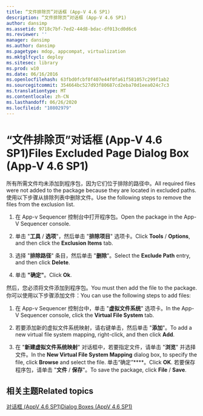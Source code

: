 ```yaml
---
title: “文件排除页”对话框 (App-V 4.6 SP1)
description: “文件排除页”对话框 (App-V 4.6 SP1)
author: dansimp
ms.assetid: 9718c7bf-7ed2-44d8-bdac-df013cd0d6c6
ms.reviewer: ''
manager: dansimp
ms.author: dansimp
ms.pagetype: mdop, appcompat, virtualization
ms.mktglfcycl: deploy
ms.sitesec: library
ms.prod: w10
ms.date: 06/16/2016
ms.openlocfilehash: 63fbd0fcbf0f407e44f0fa61f581057c299f1ab2
ms.sourcegitcommit: 354664bc527d93f80687cd2eba70d1eea024c7c3
ms.translationtype: MT
ms.contentlocale: zh-CN
ms.lasthandoff: 06/26/2020
ms.locfileid: "10802979"
---
```

# <span data-ttu-id="7b89a-103">“文件排除页”对话框 (App-V 4.6 SP1)</span><span class="sxs-lookup"><span data-stu-id="7b89a-103">Files Excluded Page Dialog Box (App-V 4.6 SP1)</span></span>


<span data-ttu-id="7b89a-104">所有所需文件均未添加到程序包，因为它们位于排除的路径中。</span><span class="sxs-lookup"><span data-stu-id="7b89a-104">All required files were not added to the package because they are located in excluded paths.</span></span> <span data-ttu-id="7b89a-105">使用以下步骤从排除列表中删除文件。</span><span class="sxs-lookup"><span data-stu-id="7b89a-105">Use the following steps to remove the files from the exclusion list.</span></span>

1.  <span data-ttu-id="7b89a-106">在 App-v Sequencer 控制台中打开程序包。</span><span class="sxs-lookup"><span data-stu-id="7b89a-106">Open the package in the App-V Sequencer console.</span></span>

2.  <span data-ttu-id="7b89a-107">单击 "**工具**  /  **选项**"，然后单击 "**排除项目**" 选项卡。</span><span class="sxs-lookup"><span data-stu-id="7b89a-107">Click **Tools** / **Options**, and then click the **Exclusion Items** tab.</span></span>

3.  <span data-ttu-id="7b89a-108">选择 "**排除路径**" 条目，然后单击 "**删除**"。</span><span class="sxs-lookup"><span data-stu-id="7b89a-108">Select the **Exclude Path** entry, and then click **Delete**.</span></span>

4.  <span data-ttu-id="7b89a-109">单击 **"确定"**。</span><span class="sxs-lookup"><span data-stu-id="7b89a-109">Click **Ok**.</span></span>

<span data-ttu-id="7b89a-110">然后，您必须将文件添加到程序包。</span><span class="sxs-lookup"><span data-stu-id="7b89a-110">You must then add the file to the package.</span></span> <span data-ttu-id="7b89a-111">你可以使用以下步骤添加文件：</span><span class="sxs-lookup"><span data-stu-id="7b89a-111">You can use the following steps to add files:</span></span>

1.  <span data-ttu-id="7b89a-112">在 App-v Sequencer 控制台中，单击 "**虚拟文件系统**" 选项卡。</span><span class="sxs-lookup"><span data-stu-id="7b89a-112">In the App-V Sequencer console, click the **Virtual File System** tab.</span></span>

2.  <span data-ttu-id="7b89a-113">若要添加新的虚拟文件系统映射，请右键单击，然后单击 "**添加**"。</span><span class="sxs-lookup"><span data-stu-id="7b89a-113">To add a new virtual file system mapping, right-click, and then click **Add**.</span></span>

3.  <span data-ttu-id="7b89a-114">在 "**新建虚拟文件系统映射**" 对话框中，若要指定文件，请单击 "**浏览**" 并选择文件。</span><span class="sxs-lookup"><span data-stu-id="7b89a-114">In the **New Virtual File System Mapping** dialog box, to specify the file, click **Browse** and select the file.</span></span> <span data-ttu-id="7b89a-115">单击“确定”\*\*\*\*。</span><span class="sxs-lookup"><span data-stu-id="7b89a-115">Click **OK**.</span></span> <span data-ttu-id="7b89a-116">若要保存程序包，请单击 "**文件**  /  **保存**"。</span><span class="sxs-lookup"><span data-stu-id="7b89a-116">To save the package, click **File** / **Save**.</span></span>

## <span data-ttu-id="7b89a-117">相关主题</span><span class="sxs-lookup"><span data-stu-id="7b89a-117">Related topics</span></span>


[<span data-ttu-id="7b89a-118">对话框 (AppV 4.6 SP1)</span><span class="sxs-lookup"><span data-stu-id="7b89a-118">Dialog Boxes (AppV 4.6 SP1)</span></span>](dialog-boxes--appv-46-sp1-.md)

 

 





